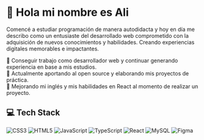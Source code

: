 # 👋 Hola mi nombre es Ali

Comencé a estudiar programación de manera autodidacta y hoy en día me describo como un entusiaste del desarrollado web comprometido con la adquisición de nuevos conocimientos y habilidades. Creando experiencias digitales memorables e impactantes.

🎯 Conseguir trabajo como desarrollador web y continuar generando experiencia en base a mis estudios.<br />
🚀 Actualmente aportando al open source y elaborando mis proyectos de práctica.<br />
📖 Mejorando mi inglés y mis habilidades en React al momento de realizar un proyecto.<br />

## 💻 Tech Stack
![CSS3](https://img.shields.io/badge/css3-%231572B6.svg?style=for-the-badge&logo=css3&logoColor=white) ![HTML5](https://img.shields.io/badge/html5-%23E34F26.svg?style=for-the-badge&logo=html5&logoColor=white) ![JavaScript](https://img.shields.io/badge/javascript-%23323330.svg?style=for-the-badge&logo=javascript&logoColor=%23F7DF1E) ![TypeScript](https://img.shields.io/badge/typescript-%23007ACC.svg?style=for-the-badge&logo=typescript&logoColor=white) ![React](https://img.shields.io/badge/react-%2320232a.svg?style=for-the-badge&logo=react&logoColor=%2361DAFB) ![MySQL](https://img.shields.io/badge/mysql-%2300f.svg?style=for-the-badge&logo=mysql&logoColor=white) ![Figma](https://img.shields.io/badge/figma-%23F24E1E.svg?style=for-the-badge&logo=figma&logoColor=white)

